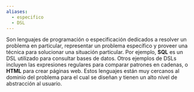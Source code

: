 ```yaml
---
aliases:
  - especifico
  - DSL
---
```

Son lenguajes de programación o especificación dedicados a resolver un problema en particular, representar un problema específico y proveer una técnica para solucionar una situación particular. Por ejemplo, **SQL** es un DSL utilizado para consultar bases de datos. Otros ejemplos de DSLs incluyen las expresiones regulares para comparar patrones en cadenas, o **HTML** para crear páginas web. Estos lenguajes están muy cercanos al dominio del problema para el cual se diseñan y tienen un alto nivel de abstracción al usuario.